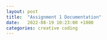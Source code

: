 ```yaml
---
layout: post
title:  "Assignment 1 Documentation"
date:   2022-08-19 10:23:00 +1000
categories: creative coding
---
```


